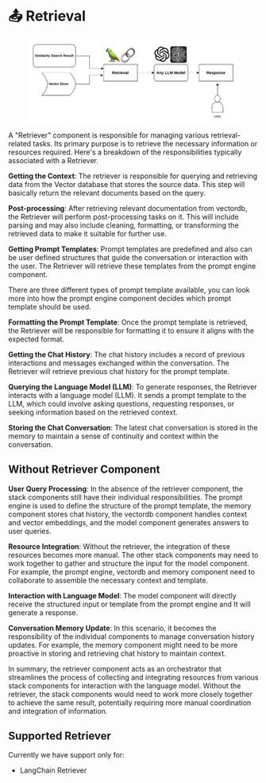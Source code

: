 # 📤 Retrieval

<figure><img src="../../.gitbook/assets/Screenshot from 2023-08-09 17-01-52.png" alt=""><figcaption></figcaption></figure>

A "Retriever" component is responsible for managing various retrieval-related tasks. Its primary purpose is to retrieve the necessary information or resources required. Here's a breakdown of the responsibilities typically associated with a Retriever.

**Getting the Context**: The retriever is responsible for querying and retrieving data from the Vector database that stores the source data. This step will basically return the relevant documents based on the query.

**Post-processing**: After retrieving relevant documentation from vectordb, the Retriever will perform post-processing tasks on it. This will include parsing and may also include cleaning, formatting, or transforming the retrieved data to make it suitable for further use.

**Getting Prompt Templates**: Prompt templates are predefined and also can be user defined structures that guide the conversation or interaction with the user. The Retriever will retrieve these templates from the prompt engine component.

There are three different types of prompt template available, you can look more into how the prompt engine component decides which prompt template should be used.

**Formatting the Prompt Template**: Once the prompt template is retrieved, the Retriever will be responsible for formatting it to ensure it aligns with the expected format.

**Getting the Chat History**: The chat history includes a record of previous interactions and messages exchanged within the conversation. The Retriever will retrieve previous chat history for the prompt template.

**Querying the Language Model (LLM)**: To generate responses, the Retriever interacts with a language model (LLM). It sends a prompt template to the LLM, which could involve asking questions, requesting responses, or seeking information based on the retrieved context.

**Storing the Chat Conversation**: The latest chat conversation is stored in the memory to maintain a sense of continuity and context within the conversation.

## Without Retriever Component

**User Query Processing**: In the absence of the retriever component, the stack components still have their individual responsibilities. The prompt engine is used to define the structure of the prompt template, the memory component stores chat history, the vectordb component handles context and vector embeddings, and the model component generates answers to user queries.

**Resource Integration**: Without the retriever, the integration of these resources becomes more manual. The other stack components may need to work together to gather and structure the input for the model component. For example, the prompt engine, vectordb and memory component need to collaborate to assemble the necessary context and template.

**Interaction with Language Model**: The model component will directly receive the structured input or template from the prompt engine and It will generate a response.

**Conversation Memory Update**: In this scenario, it becomes the responsibility of the individual components to manage conversation history updates. For example, the memory component might need to be more proactive in storing and retrieving chat history to maintain context.

In summary, the retriever component acts as an orchestrator that streamlines the process of collecting and integrating resources from various stack components for interaction with the language model. Without the retriever, the stack components would need to work more closely together to achieve the same result, potentially requiring more manual coordination and integration of information.

## Supported Retriever

Currently we have support only for:

-   LangChain Retriever
